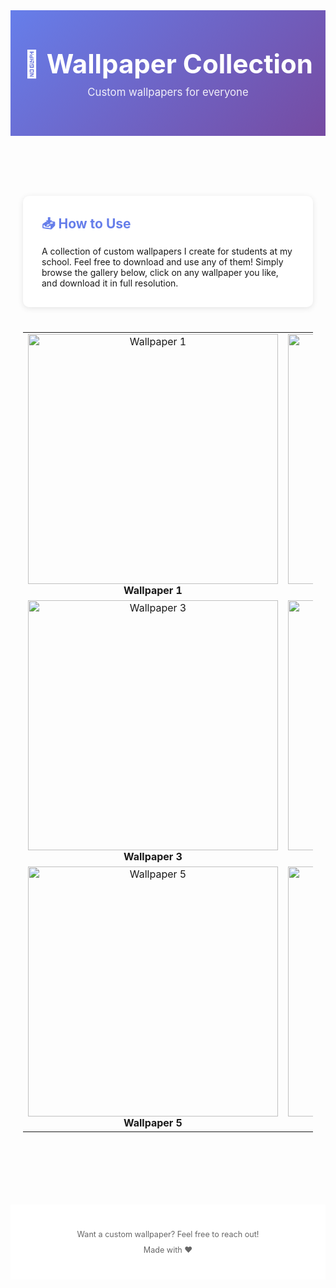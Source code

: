 <header style="background: linear-gradient(135deg, #667eea 0%, #764ba2 100%); color: white; padding: 60px 20px; text-align: center;">
    <h1 style="font-size: 3em; margin: 0 0 10px 0;">🎨 Wallpaper Collection</h1>
    <p style="font-size: 1.2em; opacity: 0.9; margin: 0;">Custom wallpapers for everyone</p>
</header>

<div style="max-width: 1200px; margin: 0 auto; padding: 40px 20px;">
    <div style="background: white; padding: 30px; border-radius: 10px; margin-bottom: 40px; box-shadow: 0 2px 10px rgba(0,0,0,0.1);">
        <h2 style="margin: 0 0 15px 0; color: #667eea;">📥 How to Use</h2>
        <p style="margin: 0;">A collection of custom wallpapers I create for students at my school. Feel free to download and use any of them! Simply browse the gallery below, click on any wallpaper you like, and download it in full resolution.</p>
    </div>
<table>
  <tr>
    <td align="center">
      <img src="./wallpapers/wallpaper1.png" width="400px" alt="Wallpaper 1"/><br />
      <b>Wallpaper 1</b>
    </td>
    <td align="center">
      <img src="./wallpapers/wallpaper2.png" width="400px" alt="Wallpaper 2"/><br />
      <b>Wallpaper 2</b>
    </td>
  </tr>
  <tr>
    <td align="center">
      <img src="./wallpapers/wallpaper3.png" width="400px" alt="Wallpaper 3"/><br />
      <b>Wallpaper 3</b>
    </td>
    <td align="center">
      <img src="./wallpapers/wallpaper4.png" width="400px" alt="Wallpaper 4"/><br />
      <b>Wallpaper 4</b>
    </td>
  </tr>
  <tr>
    <td align="center">
      <img src="./wallpapers/wallpaper5.png" width="400px" alt="Wallpaper 5"/><br />
      <b>Wallpaper 5</b>
    </td>
    <td align="center">
      <img src="./wallpapers/wallpaper6.png" width="400px" alt="Wallpaper 6"/><br />
      <b>Wallpaper 6</b>
    </td>
  </tr>
</table>
</div>

<footer style="text-align: center; padding: 40px 20px; background: white; margin-top: 60px;">
    <p style="color: #666; font-size: 0.9em; margin: 0;">Want a custom wallpaper? Feel free to reach out!</p>
    <p style="color: #666; font-size: 0.9em; margin: 10px 0 0 0;">Made with ❤️</p>
</footer>
